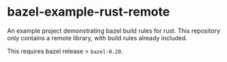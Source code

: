 # bazel-example-rust-remote

An example project demonstrating bazel build rules for rust.
This repository only contains a remote library, with build
rules already included.

This requires bazel release > `bazel-0.20`.

